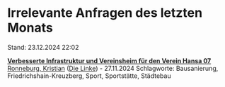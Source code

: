 # Irrelevante Anfragen des letzten Monats

Stand: 23.12.2024 22:02

**[Verbesserte Infrastruktur und Vereinsheim für den Verein Hansa 07](https://pardok.parlament-berlin.de/starweb/adis/citat/VT/19/SchrAnfr/S19-20829.pdf)**
[Ronneburg, Kristian](autor_ronneburg_kristian_die_linke.md) ([Die Linke](fraktion_die_linke.md)) - 27.11.2024
Schlagworte: Bausanierung, Friedrichshain-Kreuzberg, Sport, Sportstätte, Städtebau

